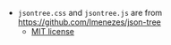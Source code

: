 * `jsontree.css` and `jsontree.js` are from https://github.com/lmenezes/json-tree
    * [MIT license](https://github.com/lmenezes/json-tree/blob/058fbaedecf7cdf84a58b0f51cfa95b569731a9e/LICENSE)